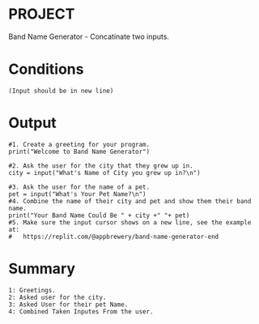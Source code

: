 
# PROJECT 

Band Name Generator - Concatinate two inputs.

# Conditions
```
(Input should be in new line)
```

# Output

```
#1. Create a greeting for your program.
print("Welcome to Band Name Generator")

#2. Ask the user for the city that they grew up in.
city = input("What's Name of City you grew up in?\n")

#3. Ask the user for the name of a pet.
pet = input("What's Your Pet Name?\n")
#4. Combine the name of their city and pet and show them their band name.
print("Your Band Name Could Be " + city +" "+ pet)
#5. Make sure the input cursor shows on a new line, see the example at:
#   https://replit.com/@appbrewery/band-name-generator-end
```

# Summary
```
1: Greetings.
2: Asked user for the city.
3: Asked User for their pet Name.
4: Combined Taken Inputes From the user.
```
